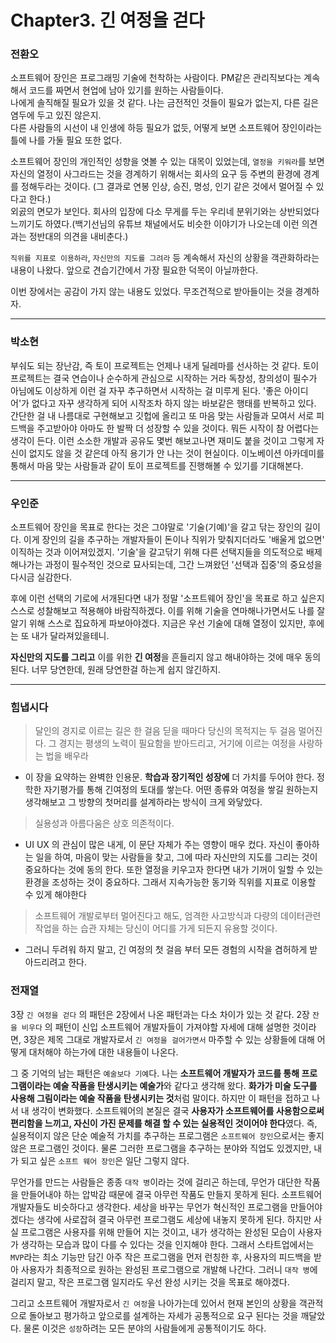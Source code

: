 # Chapter3. 긴 여정을 걷다

### 전환오

소프트웨어 장인은 프로그래밍 기술에 천착하는 사람이다. PM같은 관리직보다는 계속해서 코드를 짜면서 현업에 남아 있기를 원하는 사람들이다.  
나에게 솔직해질 필요가 있을 것 같다. 나는 금전적인 것들이 필요가 없는지, 다른 길은 염두에 두고 있진 않은지.  
다른 사람들의 시선이 내 인생에 하등 필요가 없듯, 어떻게 보면 소프트웨어 장인이라는 틀에 나를 가둘 필요 또한 없다.

소프트웨어 장인의 개인적인 성향을 엿볼 수 있는 대목이 있었는데, `열정을 키워라`를 보면 자신의 열정이 사그라드는 것을 경계하기 위해서는
회사의 요구 등 주변의 환경에 경계를 정해두라는 것이다. (그 결과로 연봉 인상, 승진, 명성, 인기 같은 것에서 멀어질 수 있다고 한다.)  
외곬의 면모가 보인다. 회사의 입장에 다소 무게를 두는 우리네 분위기와는 상반되었다 느끼기도 하였다.(백기선님의 유튜브 채널에서도 비슷한 이야기가 나오는데 이런 의견과는 정반대의 의견을 내비춘다.)

`직위를 지표로 이용하라`, `자신만의 지도를 그려라` 등 계속해서 자신의 상황을 객관화하라는 내용이 나왔다. 앞으로 견습기간에서 가장 필요한 덕목이 아닐까한다.

이번 장에서는 공감이 가지 않는 내용도 있었다. 무조건적으로 받아들이는 것을 경계하자.

---
### 박소현

부숴도 되는 장난감, 즉 토이 프로젝트는 언제나 내게 딜레마를 선사하는 것 같다. 토이 프로젝트는 결국 연습이나 순수하게 관심으로 시작하는 거라 독창성, 창의성이 필수가 아님에도 이상하게 이런 걸 자꾸 추구하면서 시작하는 걸 미루게 된다. '좋은 아이디어'가 없다고 자꾸 생각하게 되어 시작조차 하지 않는 바보같은 행태를 반복하고 있다. 간단한 걸 내 나름대로 구현해보고 깃헙에 올리고 또 마음 맞는 사람들과 모여서 서로 피드백을 주고받아야 아마도 한 발짝 더 성장할 수 있을 것이다. 뭐든 시작이 참 어렵다는 생각이 든다. 이런 소소한 개발과 공유도 몇번 해보고나면 재미도 붙을 것이고 그렇게 자신이 없지도 않을 것 같은데 아직 용기가 안 나는 것이 현실이다. 이노베이션 아카데미를 통해서 마음 맞는 사람들과 같이 토이 프로젝트를 진행해볼 수 있기를 기대해본다. 

---
### 우인준

소프트웨어 장인을 목표로 한다는 것은 그야말로 '기술(기예)'을 갈고 닦는 장인의 길이다. 이게 장인의 길을 추구하는 개발자들이 돈이나 직위가 맞춰지더라도 '배울게 없으면' 이직하는 것과 이어져있겠지. '기술'을 갈고닦기 위해 다른 선택지들을 의도적으로 배제해나가는 과정이 필수적인 것으로 묘사되는데, 그간 느껴왔던 '선택과 집중'의 중요성을 다시금 실감한다. 

후에 이런 선택의 기로에 서개된다면 내가 정말 '소프트웨어 장인'을 목표로 하고 싶은지 스스로 성찰해보고 적용해야 바람직하겠다. 이를 위해 기술을 연마해나가면서도 나를 잘 알기 위해 스스로 집요하게 파보아야겠다. 지금은 우선 기술에 대해 열정이 있지만, 후에는 또 내가 달라져있을테니.

**자신만의 지도를 그리고** 이를 위한 **긴 여정**을 흔들리지 않고 해내야하는 것에 매우 동의된다. 너무 당연한데, 원래 당연한걸 하는게 쉽지 않긴하지.

---
### 힘냅시다

> 달인의 경지로 이르는 길은 한 걸음 딛을 때마다 당신의 목적지는 두 걸음 멀어진다. 
> 그 경지는 평생의 노력이 필요함을 받아드리고, 거기에 이르는 여정을 사랑하는 법을 배우라

- 이 장을 요약하는 완벽한 인용문. **학습과 장기적인 성장에** 더 가치를 두어야 한다. 정학한 자기평가를 통해 긴여정의 토대를 쌓는다. 어떤 종류와 여정을 쌓길 원하는지 생각해보고 그 방향의 첫머리를 설계하라는 방식이 크게 와닿았다.

> 실용성과 아름다움은 상호 의존적이다.

- UI UX 의 관심이 많은 내게, 이 문단 자체가 주는 영향이 매우 컸다. 자신이 좋아하는 일을 하여, 마음이 맞는 사람들을 찾고, 그에 따라 자신만의 지도를 그리는 것이 중요하다는 것에 동의 한다. 또한 열정을 키우고자 한다면 내가 기꺼이 일할 수 있는 환경을 조성하는 것이 중요하다. 그래서 지속가능한 동기와 직위를 지표로 이용할 수 있게 해야한다

> 소프트웨어 개발로부터 멀어진다고 해도, 엄격한 사고방식과 다량의 데이터관련 작업을 하는 습관 자체는 당신이 어디를 가게 되든지 유용할 것이다.

- 그러니 두려워 하지 말고, 긴 여정의 첫 걸음 부터 모든 경험의 시작을 겸허하게 받아드리려고 한다.

### 전재열
3장 `긴 여정을 걷다` 의 패턴은 2장에서 나온 패턴과는 다소 차이가 있는 것 같다. 2장 `잔을 비우다` 의 패턴이 신입 소프트웨어 개발자들이 가져야할 자세에 대해 설명한 것이라면, 3장은 제목 그대로 개발자로서 `긴 여정을 걸어가면서` 마주할 수 있는 상황들에 대해 어떻게 대처해야 하는가에 대한 내용들이 나온다. 

그 중 기억의 남는 패턴은 `예술보다 기예`다. 나는 **소프트웨어 개발자가 코드를 통해 프로그램이라는 예술 작품을 탄생시키는 예술가**와 같다고 생각해 왔다. **화가가 미술 도구를 사용해 그림이라는 예술 작품을 탄생시키는 것**처럼 말이다. 
하지만 이 패턴을 접하고 나서 내 생각이 변화했다. 소프트웨어의 본질은 결국 **사용자가 소프트웨어를 사용함으로써 편리함을 느끼고, 자신이 가진 문제를 해결 할 수 있는 실용적인 것이어야 한다**였다. 
즉, 실용적이지 않은 단순 예술적 가치를 추구하는 프로그램은 `소프트웨어 장인`으로서는 좋지 않은 프로그램인 것이다. 물론 그러한 프로그램을 추구하는 분야와 직업도 있겠지만, 내가 되고 싶은 `소프트 웨어 장인`은 일단 그렇지 않다.

무언가를 만드는 사람들은 종종 `대작 병`이라는 것에 걸리곤 하는데, 무언가 대단한 작품을 만들어내야 하는 압박감 때문에 결국 아무런 작품도 만들지 못하게 된다. 소프트웨어 개발자들도 비슷하다고 생각한다. 세상을 바꾸는 무언가 혁신적인 프로그램을 만들어야 겠다는 생각에 사로잡혀 결국 아무런 프로그램도 세상에 내놓지 못하게 된다. 하지만 사실 프로그램은 사용자를 위해 만들어 지는 것이고, 내가 생각하는 완성된 모습이 사용자가 생각하는 모습과 많이 다를 수 있다는 것을 인지해야 한다. 그래서 스타트업에서는 `MVP`라는 최소 기능만 담긴 아주 작은 프로그램을 먼저 런칭한 후, 사용자의 피드백을 받아 사용자가 최종적으로 원하는 완성된 프로그램으로 개발해 나간다. 그러니 `대작 병`에 걸리지 말고, 작은 프로그램 일지라도 우선 완성 시키는 것을 목표로 해야겠다.

그리고 소프트웨어 개발자로서 `긴 여정`을 나아가는데 있어서 현재 본인의 상황을 객관적으로 돌아보고 평가하고 앞으로를 설계하는 자세가 공통적으로 요구 된다는 것을 깨달았다. 물론 이것은 `성장`하려는 모든 분야의 사람들에게 공통적이기도 하다. 

